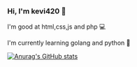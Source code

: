 ### Hi, I'm kevi420 👋
I'm good at html,css,js and php 💻

I'm currently learning golang and python 👀

[![Anurag's GitHub stats](https://github-readme-stats.vercel.app/api?username=keVi420)](https://github.com/anuraghazra/github-readme-stats)

